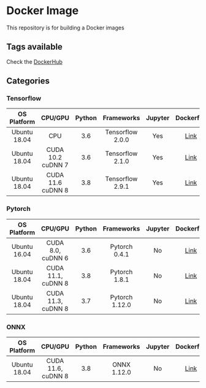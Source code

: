 # Docker Image

This repository is for building a Docker images

## Tags available

Check the [DockerHub](https://hub.docker.com/repository/docker/kakalin/kimage)

## Categories 

### Tensorflow

|  OS<br>Platform  |  CPU/GPU  |  Python  |  Frameworks  |  Jupyter  |  Dockerfile  |
|  :------------:  |  :-----:  |  :----:  |  :--------:  |  :-----:  |  :--------:  |
|  Ubuntu<br>18.04  |  CPU  |  3.6  |  Tensorflow 2.0.0  |  Yes  |  [Link](https://github.com/kaka-lin/docker-image/tree/master/cpu-tf2.0.0-devel)  |
|  Ubuntu<br>18.04  |  CUDA 10.2<br>cuDNN 7  |  3.6  |  Tensorflow 2.1.0  |  Yes  |  [Link](https://github.com/kaka-lin/docker-image/tree/master/cuda10.2-tf2.1.0-devel)  |
|  Ubuntu<br>18.04  |  CUDA 11.6<br>cuDNN 8  |  3.8  |  Tensorflow 2.9.1  |  Yes  |  [Link](https://github.com/kaka-lin/docker-image/tree/master/cuda11.6-tf2.9.1-devel)  |


### Pytorch

|  OS<br>Platform  |  CPU/GPU  |  Python  |  Frameworks  |  Jupyter  |  Dockerfile  |
|  :------------:  |  :-----:  |  :----:  |  :--------:  |  :-----:  |  :--------:  |
|  Ubuntu<br>16.04  |  CUDA 8.0,<br>cuDNN 6  |  3.6  |  Pytorch 0.4.1  |  No  |  [Link](https://github.com/kaka-lin/docker-image/tree/master/cuda8-torch0.4.1-devel)  |
|  Ubuntu<br>18.04  |  CUDA 11.1,<br>cuDNN 8  |  3.8  |  Pytorch 1.8.1  |  No  |  [Link](https://github.com/kaka-lin/docker-image/tree/master/cuda11.1-torch1.8-devel)  |
|  Ubuntu<br>18.04  |  CUDA 11.3,<br>cuDNN 8  |  3.7  |  Pytorch 1.12.0  |  No  |  [Link](https://github.com/kaka-lin/docker-image/tree/master/cuda11.3-torch1.12.0-devel)  |

### ONNX

|  OS<br>Platform  |  CPU/GPU  |  Python  |  Frameworks  |  Jupyter  |  Dockerfile  |
|  :------------:  |  :-----:  |  :----:  |  :--------:  |  :-----:  |  :--------:  |
|  Ubuntu<br>18.04  |  CUDA 11.6,<br>cuDNN 8  |  3.8  |  ONNX 1.12.0  |  No  |  [Link](https://github.com/kaka-lin/docker-image/tree/master/onnxrt-1.12.0-runtime)  |

